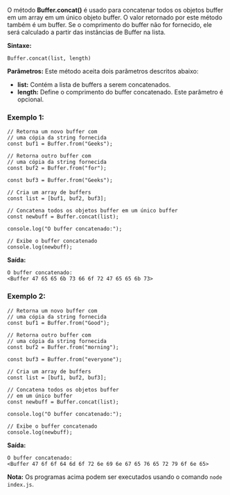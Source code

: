 O método **Buffer.concat()** é usado para concatenar todos os objetos buffer em um array em um único objeto buffer. O valor retornado por este método também é um buffer. Se o comprimento do buffer não for fornecido, ele será calculado a partir das instâncias de Buffer na lista.

**Sintaxe:**

```
Buffer.concat(list, length)
```

**Parâmetros:** Este método aceita dois parâmetros descritos abaixo:

- **list:** Contém a lista de buffers a serem concatenados.
- **length:** Define o comprimento do buffer concatenado. Este parâmetro é opcional.

### Exemplo 1:

```
// Retorna um novo buffer com
// uma cópia da string fornecida
const buf1 = Buffer.from("Geeks");

// Retorna outro buffer com
// uma cópia da string fornecida
const buf2 = Buffer.from("for");

const buf3 = Buffer.from("Geeks");

// Cria um array de buffers
const list = [buf1, buf2, buf3];

// Concatena todos os objetos buffer em um único buffer
const newbuff = Buffer.concat(list);

console.log("O buffer concatenado:");

// Exibe o buffer concatenado
console.log(newbuff);
```

**Saída:**

```
O buffer concatenado:
<Buffer 47 65 65 6b 73 66 6f 72 47 65 65 6b 73>
```

### Exemplo 2:

```
// Retorna um novo buffer com
// uma cópia da string fornecida
const buf1 = Buffer.from("Good");

// Retorna outro buffer com
// uma cópia da string fornecida
const buf2 = Buffer.from("morning");

const buf3 = Buffer.from("everyone");

// Cria um array de buffers
const list = [buf1, buf2, buf3];

// Concatena todos os objetos buffer
// em um único buffer
const newbuff = Buffer.concat(list);

console.log("O buffer concatenado:");

// Exibe o buffer concatenado
console.log(newbuff);
```

**Saída:**

```
O buffer concatenado:
<Buffer 47 6f 6f 64 6d 6f 72 6e 69 6e 67 65 76 65 72 79 6f 6e 65>
```

**Nota:** Os programas acima podem ser executados usando o comando `node index.js`.



